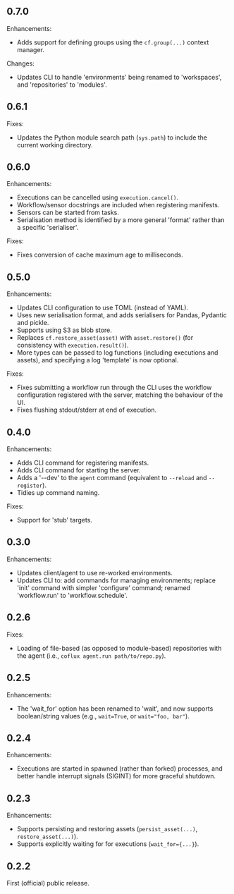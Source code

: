 ## 0.7.0

Enhancements:

- Adds support for defining groups using the `cf.group(...)` context manager.

Changes:

- Updates CLI to handle 'environments' being renamed to 'workspaces', and 'repositories' to 'modules'.

## 0.6.1

Fixes:

- Updates the Python module search path (`sys.path`) to include the current working directory.

## 0.6.0

Enhancements:

- Executions can be cancelled using `execution.cancel()`.
- Workflow/sensor docstrings are included when registering manifests.
- Sensors can be started from tasks.
- Serialisation method is identified by a more general 'format' rather than a specific 'serialiser'.

Fixes:

- Fixes conversion of cache maximum age to milliseconds.

## 0.5.0

Enhancements:

- Updates CLI configuration to use TOML (instead of YAML).
- Uses new serialisation format, and adds serialisers for Pandas, Pydantic and pickle.
- Supports using S3 as blob store.
- Replaces `cf.restore_asset(asset)` with `asset.restore()` (for consistency with `execution.result()`).
- More types can be passed to log functions (including executions and assets), and specifying a log 'template' is now optional.

Fixes:

- Fixes submitting a workflow run through the CLI uses the workflow configuration registered with the server, matching the behaviour of the UI.
- Fixes flushing stdout/stderr at end of execution.

## 0.4.0

Enhancements:

- Adds CLI command for registering manifests.
- Adds CLI command for starting the server.
- Adds a '--dev' to the `agent` command (equivalent to `--reload` and `--register`).
- Tidies up command naming.

Fixes:

- Support for 'stub' targets.

## 0.3.0

Enhancements:

- Updates client/agent to use re-worked environments.
- Updates CLI to: add commands for managing environments; replace 'init' command with simpler 'configure' command; renamed 'workflow.run' to 'workflow.schedule'.

## 0.2.6

Fixes:

- Loading of file-based (as opposed to module-based) repositories with the agent (i.e., `coflux agent.run path/to/repo.py`).

## 0.2.5

Enhancements:

- The 'wait_for' option has been renamed to 'wait', and now supports boolean/string values (e.g., `wait=True`, or `wait="foo, bar"`).

## 0.2.4

Enhancements:

- Executions are started in spawned (rather than forked) processes, and better handle interrupt signals (SIGINT) for more graceful shutdown.

## 0.2.3

Enhancements:

- Supports persisting and restoring assets (`persist_asset(...)`, `restore_asset(...)`).
- Supports explicitly waiting for for executions (`wait_for={...}`).

## 0.2.2

First (official) public release.
